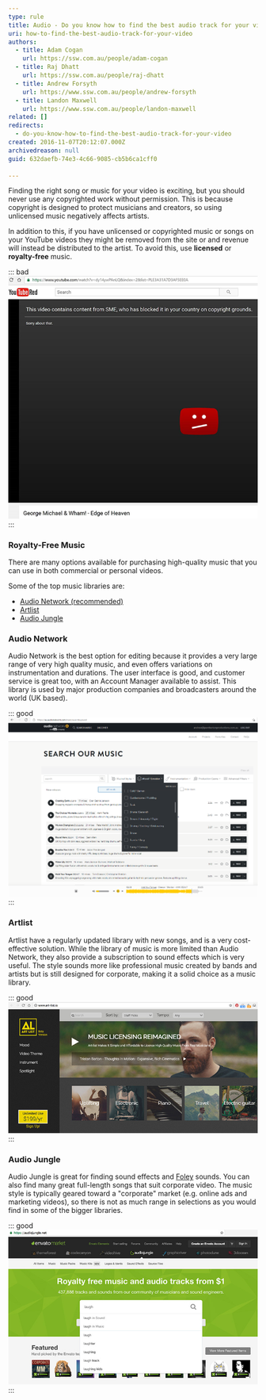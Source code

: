 ```yaml
---
type: rule
title: Audio - Do you know how to find the best audio track for your video?
uri: how-to-find-the-best-audio-track-for-your-video
authors:
  - title: Adam Cogan
    url: https://ssw.com.au/people/adam-cogan
  - title: Raj Dhatt
    url: https://ssw.com.au/people/raj-dhatt
  - title: Andrew Forsyth
    url: https://www.ssw.com.au/people/andrew-forsyth
  - title: Landon Maxwell
    url: https://www.ssw.com.au/people/landon-maxwell
related: []
redirects:
  - do-you-know-how-to-find-the-best-audio-track-for-your-video
created: 2016-11-07T20:12:07.000Z
archivedreason: null
guid: 632daefb-74e3-4c66-9085-cb5b6ca1cff0

---
```


Finding the right song or music for your video is exciting, but you should never use any copyrighted work without permission. This is because copyright is designed to protect musicians and creators, so using unlicensed music negatively affects artists. 

In addition to this, if you have unlicensed or copyrighted music or songs on your YouTube videos they might be removed from the site or and revenue will instead be distributed to the artist. To avoid this, use **licensed** or **royalty-free** music. 

<!--endintro-->

::: bad
![Figure: Bad example - Ripping someone's song can result in your video being taken down by YouTube](/rules/how-to-find-the-best-audio-track-for-your-video/audio-video-bad.jpg)
:::

### Royalty-Free Music

There are many options available for purchasing high-quality music that you can use in both commercial or personal videos.

Some of the top music libraries are:
- [Audio Network (recommended)](https://au.audionetwork.com)
- [Artlist](https://artlist.io)
- [Audio Jungle](https://audiojungle.net)

### Audio Network

Audio Network is the best option for editing because it provides a very large range of very high quality music, and even offers variations on instrumentation and durations. The user interface is good, and customer service is great too, with an Account Manager available to assist.  This library is used by major production companies and broadcasters around the world (UK based).

::: good
![Figure: Good example - Scanning Audionetwork song descriptions can be faster than listening to each song - you can listen and jump forward along the waveform to quickly get the gist of it, then find the perfect powerful crescendo to finish off your video](/rules/how-to-find-the-best-audio-track-for-your-video/audionetwork-screenshot.png)
:::

### Artlist

Artlist have a regularly updated library with new songs, and is a very cost-effective solution. While the library of music is more limited than Audio Network, they also provide a subscription to sound effects which is very useful. The style sounds more like professional music created by bands and artists but is still designed for corporate, making it a solid choice as a music library.

::: good
![Figure: Good example - Artlist - for a low annual subscription cost you get unlimited access to really awesome quality music.](/rules/how-to-find-the-best-audio-track-for-your-video/audio-video-good-art-list.jpg)
:::

### Audio Jungle
Audio Jungle is great for finding sound effects and [Foley](https://en.wikipedia.org/wiki/Foley_%28filmmaking%29) sounds. You can also find many great full-length songs that suit corporate video. The music style is typically geared toward a "corporate" market (e.g. online ads and marketing videos), so there is not as much range in selections as you would find in some of the bigger libraries.

::: good
![Figure: Good example - AudioJungle.net - you can pay $1 for a laugh track](/rules/how-to-find-the-best-audio-track-for-your-video/audio-video-good-audiojungle.jpg)
:::

